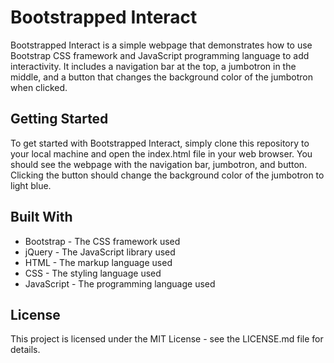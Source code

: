 # Bootstrapped Interact
Bootstrapped Interact is a simple webpage that demonstrates how to use Bootstrap CSS framework and JavaScript programming language to add interactivity. It includes a navigation bar at the top, a jumbotron in the middle, and a button that changes the background color of the jumbotron when clicked.

## Getting Started
To get started with Bootstrapped Interact, simply clone this repository to your local machine and open the index.html file in your web browser. You should see the webpage with the navigation bar, jumbotron, and button. Clicking the button should change the background color of the jumbotron to light blue.

## Built With
- Bootstrap - The CSS framework used
- jQuery - The JavaScript library used
- HTML - The markup language used
- CSS - The styling language used
- JavaScript - The programming language used

## License
This project is licensed under the MIT License - see the LICENSE.md file for details.